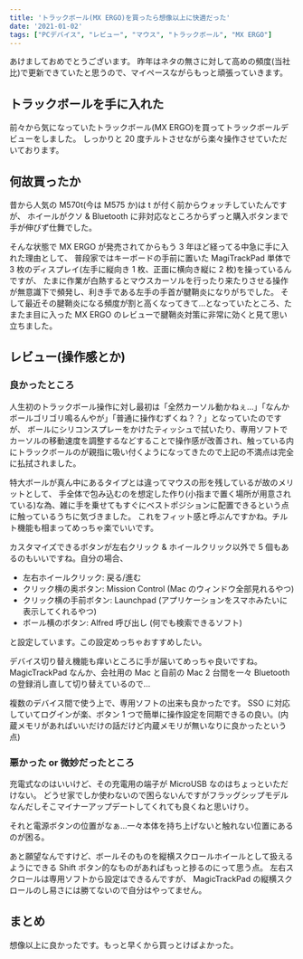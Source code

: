 ```yaml
---
title: 'トラックボール(MX ERGO)を買ったら想像以上に快適だった'
date: '2021-01-02'
tags: ["PCデバイス", "レビュー", "マウス", "トラックボール", "MX ERGO"]
---
```


あけましておめでとうございます。
昨年はネタの無さに対して高めの頻度(当社比)で更新できていたと思うので、マイペースながらもっと頑張っていきます。

## トラックボールを手に入れた

前々から気になっていたトラックボール(MX ERGO)を買ってトラックボールデビューをしました。
しっかりと 20 度チルトさせながら楽々操作させていただいております。

## 何故買ったか

昔から人気の M570t(今は M575 か)は t が付く前からウォッチしていたんですが、
ホイールがクソ & Bluetooth に非対応なところからずっと購入ボタンまで手が伸びず仕舞でした。

そんな状態で MX ERGO が発売されてからもう 3 年ほど経ってる中急に手に入れた理由として、
普段家ではキーボードの手前に置いた MagiTrackPad 単体で 3 枚のディスプレイ(左手に縦向き 1 枚、正面に横向き縦に 2 枚)を操っているんですが、
たまに作業が白熱するとマウスカーソルを行ったり来たりさせる操作が無意識下で頻発し、利き手である左手の手首が腱鞘炎になりがちでした。
そして最近その腱鞘炎になる頻度が割と高くなってきて…となっていたところ、たまたま目に入った MX ERGO のレビューで腱鞘炎対策に非常に効くと見て思い立ちました。

## レビュー(操作感とか)

### 良かったところ

人生初のトラックボール操作に対し最初は「全然カーソル動かねぇ…」「なんかボールゴリゴリ鳴るんやが」「普通に操作むずくね？？」となっていたのですが、
ボールにシリコンスプレーをかけたティッシュで拭いたり、専用ソフトでカーソルの移動速度を調整するなどすることで操作感が改善され、触っている内にトラックボールのが親指に吸い付くようになってきたので上記の不満点は完全に払拭されました。

特大ボールが真ん中にあるタイプとは違ってマウスの形を残しているが故のメリットとして、
手全体で包み込むのを想定した作り(小指まで置く場所が用意されている)な為、雑に手を乗せてもすぐにベストポジションに配置できるという点に触っているうちに気づきました。
これをフィット感と呼ぶんですかね。チルト機能も相まってめっちゃ楽でいいです。

カスタマイズできるボタンが左右クリック & ホイールクリック以外で 5 個もあるのもいいですね。自分の場合、

- 左右ホイールクリック: 戻る/進む
- クリック横の奥ボタン: Mission Control (Mac のウィンドウ全部見れるやつ)
- クリック横の手前ボタン: Launchpad (アプリケーションをスマホみたいに表示してくれるやつ)
- ボール横のボタン: Alfred 呼び出し (何でも検索できるソフト)

と設定しています。この設定めっちゃおすすめしたい。

デバイス切り替え機能も痒いところに手が届いてめっちゃ良いですね。
MagicTrackPad なんか、会社用の Mac と自前の Mac 2 台間を一々 Bluetooth の登録消し直して切り替えているので…

複数のデバイス間で使う上で、専用ソフトの出来も良かったです。
SSO に対応していてログインが楽、ボタン 1 つで簡単に操作設定を同期できるの良い。(内蔵メモリがあればいいだけの話だけど内蔵メモリが無いなりに良かったという点)

### 悪かった or 微妙だったところ

充電式なのはいいけど、その充電用の端子が MicroUSB なのはちょっといただけない。
どうせ家でしか使わないので困らないんですがフラッグシップモデルなんだしそこマイナーアップデートしてくれても良くねと思いけり。

それと電源ボタンの位置がなぁ…一々本体を持ち上げないと触れない位置にあるのが困る。

あと願望なんですけど、ボールそのものを縦横スクロールホイールとして扱えるようにできる Shift ボタン的なものがあればもっと捗るのにって思う点。
左右スクロールは専用ソフトから設定はできるんですが、 MagicTrackPad の縦横スクロールのし易さには勝てないので自分はやってません。

## まとめ

想像以上に良かったです。もっと早くから買っとけばよかった。

